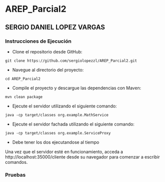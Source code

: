 
# AREP_Parcial2
## SERGIO DANIEL LOPEZ VARGAS
### Instrucciones de Ejecución
* Clone el repositorio desde GitHub:

```
git clone https://github.com/sergiolopezzl/AREP_Parcial2.git
```

* Navegue al directorio del proyecto: 

```
cd AREP_Parcial2
```

* Compile el proyecto y descargue las dependencias con Maven: 

```
mvn clean package
```

* Ejecute el servidor utilizando el siguiente comando: 

```
java -cp target/classes org.example.MathService
```
* Ejecute el servidor fachada utilizando el siguiente comando:
```
java -cp target/classes org.example.ServiceProxy
```
* Debe tener los dos ejecutandose al tiempo

Una vez que el servidor esté en funcionamiento, acceda a 
http://localhost:35000/cliente desde su navegador para comenzar a escribir comandos.

### Pruebas
